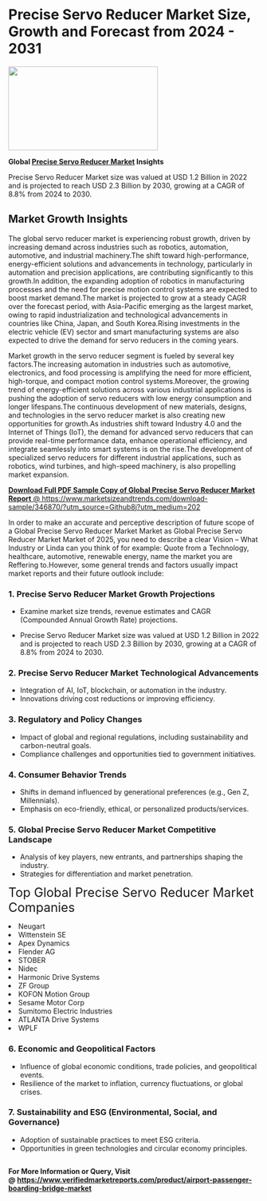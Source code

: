 <H1>Precise Servo Reducer Market Size, Growth and Forecast from 2024 - 2031</H1><img class="aligncenter size-medium wp-image-584254" src="https://thirdeyenews.in/wp-content/uploads/2024/09/Global-Market-Research-300x168.jpeg" alt="" width="300" height="168" /><p><strong>Global&nbsp;<a href="https://www.marketsizeandtrends.com/download-sample/346870/?utm_source=Github8j?utm_medium=202">Precise Servo Reducer Market</a> Insights</strong></p><p>Precise Servo Reducer Market size was valued at USD 1.2 Billion in 2022 and is projected to reach USD 2.3 Billion by 2030, growing at a CAGR of 8.8% from 2024 to 2030.</p><p><h2>Market Growth Insights</h2> <p>The global servo reducer market is experiencing robust growth, driven by increasing demand across industries such as robotics, automation, automotive, and industrial machinery.The shift toward high-performance, energy-efficient solutions and advancements in technology, particularly in automation and precision applications, are contributing significantly to this growth.In addition, the expanding adoption of robotics in manufacturing processes and the need for precise motion control systems are expected to boost market demand.The market is projected to grow at a steady CAGR over the forecast period, with Asia-Pacific emerging as the largest market, owing to rapid industrialization and technological advancements in countries like China, Japan, and South Korea.Rising investments in the electric vehicle (EV) sector and smart manufacturing systems are also expected to drive the demand for servo reducers in the coming years.</p> <p><a href="#"></a></p> <p>Market growth in the servo reducer segment is fueled by several key factors.The increasing automation in industries such as automotive, electronics, and food processing is amplifying the need for more efficient, high-torque, and compact motion control systems.Moreover, the growing trend of energy-efficient solutions across various industrial applications is pushing the adoption of servo reducers with low energy consumption and longer lifespans.The continuous development of new materials, designs, and technologies in the servo reducer market is also creating new opportunities for growth.As industries shift toward Industry 4.0 and the Internet of Things (IoT), the demand for advanced servo reducers that can provide real-time performance data, enhance operational efficiency, and integrate seamlessly into smart systems is on the rise.The development of specialized servo reducers for different industrial applications, such as robotics, wind turbines, and high-speed machinery, is also propelling market expansion.</p> <p><a href="#"></p><p><span class=""><strong>Download Full PDF Sample Copy of Global Precise Servo Reducer Market Report</strong> @ <a href="https://www.marketsizeandtrends.com/download-sample/346870/?utm_source=Github8j?utm_medium=202" target="_blank">https://www.marketsizeandtrends.com/download-sample/346870/?utm_source=Github8j?utm_medium=202</a></span></p><p>In order to make an accurate and perceptive description of future scope of a Global&nbsp;Precise Servo Reducer Market Market as Global&nbsp;Precise Servo Reducer Market Market of 2025, you need to describe a clear Vision &ndash; What Industry or Linda can you think of for example: Quote from a Technology, healthcare, automotive, renewable energy, name the market you are Reffering to.However, some general trends and factors usually impact market reports and their future outlook include:</p><h3>1.&nbsp;<strong>Precise Servo Reducer Market Growth Projections</strong></h3><ul><li>Examine market size trends, revenue estimates and CAGR (Compounded Annual Growth Rate) projections.</li><li><p>Precise Servo Reducer Market size was valued at USD 1.2 Billion in 2022 and is projected to reach USD 2.3 Billion by 2030, growing at a CAGR of 8.8% from 2024 to 2030.</p></li></ul><h3>2.&nbsp;<strong>Precise Servo Reducer Market Technological Advancements</strong></h3><ul><li>Integration of AI, IoT, blockchain, or automation in the industry.</li><li>Innovations driving cost reductions or improving efficiency.</li></ul><h3>3.&nbsp;<strong>Regulatory and Policy Changes</strong></h3><ul><li>Impact of global and regional regulations, including sustainability and carbon-neutral goals.</li><li>Compliance challenges and opportunities tied to government initiatives.</li></ul><h3>4.&nbsp;<strong>Consumer Behavior Trends</strong></h3><ul><li>Shifts in demand influenced by generational preferences (e.g., Gen Z, Millennials).</li><li>Emphasis on eco-friendly, ethical, or personalized products/services.</li></ul><h3>5.&nbsp;<strong>Global Precise Servo Reducer Market Competitive Landscape</strong></h3><ul><li>Analysis of key players, new entrants, and partnerships shaping the industry.</li><li>Strategies for differentiation and market penetration.</li></ul><p data-pm-slice="1 1 []"><span style="color: inherit; font-family: inherit; font-size: 25px;">Top Global Precise Servo Reducer Market Companies</span></p><div class="" data-test-id=""><p><li>Neugart</li><li> Wittenstein SE</li><li> Apex Dynamics</li><li> Flender AG</li><li> STOBER</li><li> Nidec</li><li> Harmonic Drive Systems</li><li> ZF Group</li><li> KOFON Motion Group</li><li> Sesame Motor Corp</li><li> Sumitomo Electric Industries</li><li> ATLANTA Drive Systems</li><li> WPLF</li></p></div><h3>6.&nbsp;<strong>Economic and Geopolitical Factors</strong></h3><ul><li>Influence of global economic conditions, trade policies, and geopolitical events.</li><li>Resilience of the market to inflation, currency fluctuations, or global crises.</li></ul><h3>7.&nbsp;<strong>Sustainability and ESG (Environmental, Social, and Governance)</strong></h3><ul><li>Adoption of sustainable practices to meet ESG criteria.</li><li>Opportunities in green technologies and circular economy principles.</li></ul><h2><strong style="font-size: 14px;">For More Information or Query, Visit @&nbsp;</strong><a style="background-color: #ffffff; font-size: 14px;" href="https://www.marketsizeandtrends.com/report/precise-servo-reducer-market/" target="_blank">https://www.verifiedmarketreports.com/product/airport-passenger-boarding-bridge-market</a></h2>